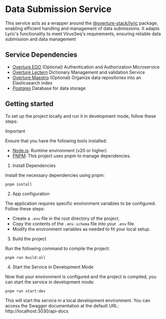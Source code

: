 # Data Submission Service

This service acts as a wrapper around the [@overture-stack/lyric](https://github.com/overture-stack/lyric) package, enabling efficient handling and management of data submissions. It adapts Lyric's functionality to meet VirusSeq's requirements, ensuring reliable data submission and data management

## Service Dependencies

- [Overture EGO](https://github.com/overture-stack/ego) (Optional) Authentication and Authorization Microservice
- [Overture Lectern](https://github.com/overture-stack/lectern) Dictionary Management and validation Service
- [Overture Maestro](https://github.com/overture-stack/maestro) (Optional) Organize data repositories into an Elasticsearch index
- [Postgres](https://www.postgresql.org/) Database for data storage

## Getting started

To set up the project locally and run it in development mode, follow these steps:

> [!IMPORTANT]  
> Ensure that you have the following tools installed:
>
> - [Node.js](https://nodejs.org/en): Runtime environment (v20 or higher)
> - [PNPM](https://pnpm.io/): This project uses pnpm to manage dependencies.

1.  Install Dependencies

Install the necessary dependencies using pnpm:

```
pnpm install
```

2. App configuration

The application requires specific environment variables to be configured. Follow these steps:

- Create a `.env` file in the root directory of the project.
- Copy the contents of the `.env.schema` file into your `.env` file.
- Modify the environment variables as needed to fit your local setup.

3. Build the project

Run the following command to compile the project:

```
pnpm run build:all
```

4. Start the Service in Development Mode

Now that your environment is configured and the project is compiled, you can start the service in development mode:

```
pnpm run start:dev
```

This will start the service in a local development environment. You can access the Swagger documentation at the default URL: http://localhost:3030/api-docs
